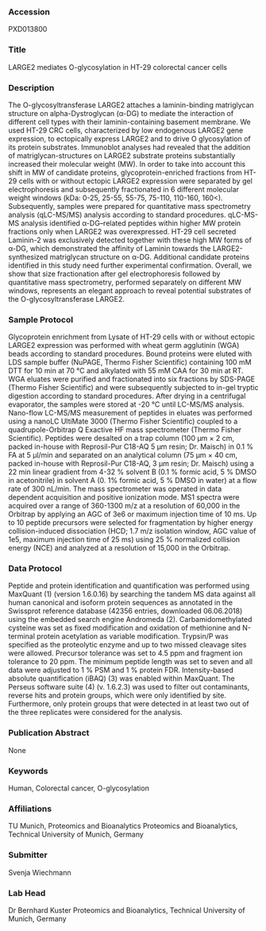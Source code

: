 ### Accession
PXD013800

### Title
LARGE2 mediates O-glycosylation in HT-29 colorectal cancer cells

### Description
The O-glycosyltransferase LARGE2 attaches a laminin-binding matriglycan structure on alpha-Dystroglycan (α-DG) to mediate the interaction of different cell types with their laminin-containing basement membrane. We used HT-29 CRC cells, characterized by low endogenous LARGE2 gene expression, to ectopically express LARGE2 and to drive O glycosylation of its protein substrates. Immunoblot analyses had revealed that the addition of matriglycan-structures on LARGE2 substrate proteins substantially increased their molecular weight (MW). In order to take into account this shift in MW of candidate proteins, glycoprotein-enriched fractions from HT-29 cells with or without ectopic LARGE2 expression were separated by gel electrophoresis and subsequently fractionated in 6 different molecular weight windows (kDa: 0-25, 25-55, 55-75, 75-110, 110-160, 160<). Subsequently, samples were prepared for quantitative mass spectrometry analysis (qLC-MS/MS) analysis according to standard procedures. qLC-MS-MS analysis identified α-DG–related peptides within higher MW protein fractions only when LARGE2 was overexpressed. HT-29 cell secreted Laminin-2 was exclusively detected together with these high MW forms of α-DG, which demonstrated the affinity of Laminin towards the LARGE2-synthesized matriglycan structure on α-DG. Additional candidate proteins identified in this study need further experimental confirmation. Overall, we show that size fractionation after gel electrophoresis followed by quantitative mass spectrometry, performed separately on different MW windows, represents an elegant approach to reveal potential substrates of the O-glycosyltransferase LARGE2.

### Sample Protocol
Glycoprotein enrichment from Lysate of HT-29 cells with or without ectopic LARGE2 expression was performed with wheat germ agglutinin (WGA) beads according to standard procedures. Bound proteins were eluted with LDS sample buffer (NuPAGE, Thermo Fisher Scientific) containing 100 mM DTT for 10 min at 70 °C and alkylated with 55 mM CAA for 30 min at RT. WGA eluates were purified and fractionated into six fractions by SDS-PAGE (Thermo Fisher Scientific) and were subsequently subjected to in-gel tryptic digestion according to standard procedures. After drying in a centrifugal evaporator, the samples were stored at -20 °C until LC-MS/MS analysis.  Nano-flow LC-MS/MS measurement of peptides in eluates was performed using a nanoLC UltiMate 3000 (Thermo Fisher Scientific) coupled to a quadrupole-Orbitrap Q Exactive HF mass spectrometer (Thermo Fisher Scientific). Peptides were desalted on a trap column (100 μm × 2 cm, packed in-house with Reprosil-Pur C18-AQ 5 μm resin; Dr. Maisch) in 0.1 % FA at 5 µl/min and separated on an analytical column (75 μm × 40 cm, packed in-house with Reprosil-Pur C18-AQ, 3 μm resin; Dr. Maisch) using a 22 min linear gradient from 4-32 % solvent B (0.1 % formic acid, 5 % DMSO in acetonitrile) in solvent A (0. 1% formic acid, 5 % DMSO in water) at a flow rate of 300 nL/min. The mass spectrometer was operated in data dependent acquisition and positive ionization mode. MS1 spectra were acquired over a range of 360-1300 m/z at a resolution of 60,000 in the Orbitrap by applying an AGC of 3e6 or maximum injection time of 10 ms. Up to 10 peptide precursors were selected for fragmentation by higher energy collision-induced dissociation (HCD; 1.7 m/z isolation window, AGC value of 1e5, maximum injection time of 25 ms) using 25 % normalized collision energy (NCE) and analyzed at a resolution of 15,000 in the Orbitrap.

### Data Protocol
Peptide and protein identification and quantification was performed using MaxQuant (1) (version 1.6.0.16) by searching the tandem MS data against all human canonical and isoform protein sequences as annotated in the Swissprot reference database (42356 entries, downloaded 06.06.2018) using the embedded search engine Andromeda (2). Carbamidomethylated cysteine was set as fixed modification and oxidation of methionine and N-terminal protein acetylation as variable modification. Trypsin/P was specified as the proteolytic enzyme and up to two missed cleavage sites were allowed. Precursor tolerance was set to 4.5 ppm and fragment ion tolerance to 20 ppm. The minimum peptide length was set to seven and all data were adjusted to 1 % PSM and 1 % protein FDR. Intensity-based absolute quantification (iBAQ) (3) was enabled within MaxQuant.   The Perseus software suite (4) (v. 1.6.2.3) was used to filter out contaminants, reverse hits and protein groups, which were only identified by site. Furthermore, only protein groups that were detected in at least two out of the three replicates were considered for the analysis.

### Publication Abstract
None

### Keywords
Human, Colorectal cancer, O-glycosylation

### Affiliations
TU Munich, Proteomics and Bioanalytics
Proteomics and Bioanalytics, Technical University of Munich, Germany

### Submitter
Svenja Wiechmann

### Lab Head
Dr Bernhard Kuster
Proteomics and Bioanalytics, Technical University of Munich, Germany


